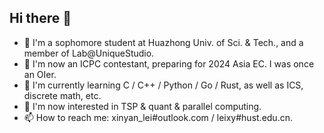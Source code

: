## Hi there 👋

<!--
**leixy2004/leixy2004** is a ✨ _special_ ✨ repository because its `README.md` (this file) appears on your GitHub profile.

Here are some ideas to get you started:

- 🔭 I’m currently working on ...
- 🌱 I’m currently learning ...
- 👯 I’m looking to collaborate on ...
- 🤔 I’m looking for help with ...
- 💬 Ask me about ...
- 📫 How to reach me: ...
- 😄 Pronouns: ...
- ⚡ Fun fact: ...
-->

- 📖 I'm a sophomore student at Huazhong Univ. of Sci. & Tech., and a member of Lab@UniqueStudio.
- 🎈 I'm now an ICPC contestant, preparing for 2024 Asia EC. I was once an OIer.
- 🌱 I'm currently learning C / C++ / Python / Go / Rust, as well as ICS, discrete math, etc.
- 🤩 I'm now interested in TSP & quant & parallel computing.
- 📫 How to reach me: xinyan_lei#outlook.com / leixy#hust.edu.cn.
